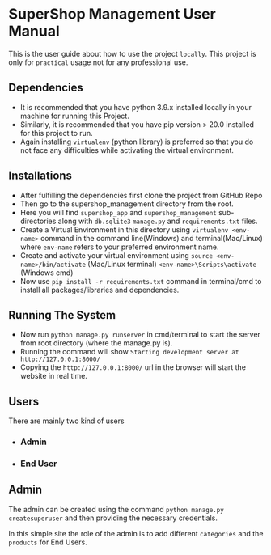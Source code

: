 # SuperShop Management User Manual

This is the user guide about how to use the project `locally`. 
This project is only for `practical` usage not for any professional
use.

## Dependencies

* It is recommended that you have python 3.9.x installed locally in 
  your machine for running this Project.
* Similarly, it is recommended that you have pip version > 20.0 installed for this project
  to run.
* Again installing `virtualenv` (python library) is preferred so that
you do not face any difficulties while activating the virtual environment.

## Installations

* After fulfilling the dependencies first clone the project from GitHub Repo
* Then go to the supershop_management directory from the root.
* Here you will find `supershop_app` and `supershop_management` sub-directories
  along with `db.sqlite3` `manage.py` and `requirements.txt` files.
* Create a Virtual Environment in this directory using `virtualenv <env-name>` command
  in the command line(Windows) and terminal(Mac/Linux) where `env-name` refers to your 
  preferred environment name.
* Create and activate your virtual environment using `source <env-name>/bin/activate` (Mac/Linux terminal) `<env-name>\Scripts\activate` (Windows cmd)
* Now use `pip install -r requirements.txt` command in terminal/cmd to install all packages/libraries and dependencies.


## Running The System

* Now run `python manage.py runserver` in cmd/terminal to start the server from root directory (where the manage.py is).
* Running the command will show `Starting development server at http://127.0.0.1:8000/`
* Copying the `http://127.0.0.1:8000/` url in the browser will start the website in real time.


## Users

There are mainly two kind of users

* ### Admin
* ### End User


## Admin

The admin can be created using the command `python manage.py createsuperuser` and then providing the necessary credentials.

In this simple site the role of the admin is to add different `categories` and the `products` for End Users.


